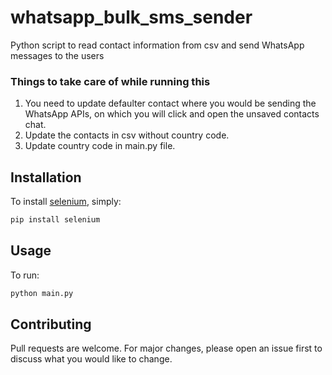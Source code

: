# whatsapp_bulk_sms_sender
Python script to read contact information from csv and send WhatsApp messages to the users

### Things to take care of while running this
1. You need to update defaulter contact where you would be sending the WhatsApp APIs, on which you will click and open the unsaved contacts chat.
2. Update the contacts in csv without country code.
3. Update country code in main.py file.

## Installation
To install [selenium](https://pypi.org/project/selenium/), simply:
```bash
pip install selenium
```


## Usage
To run:
```bash
python main.py
```


## Contributing
Pull requests are welcome. For major changes, please open an issue first to discuss what you would like to change.

